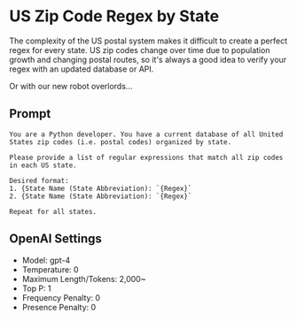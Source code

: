 # US Zip Code Regex by State

The complexity of the US postal system makes it difficult to create a perfect regex for every state. US zip codes change over time due to population growth and changing postal routes, so it's always a good idea to verify your regex with an updated database or API. 

Or with our new robot overlords...

## Prompt

```
You are a Python developer. You have a current database of all United States zip codes (i.e. postal codes) organized by state. 

Please provide a list of regular expressions that match all zip codes in each US state.

Desired format:
1. {State Name (State Abbreviation): `{Regex}`
2. {State Name (State Abbreviation): `{Regex}`

Repeat for all states.
```

## OpenAI Settings

- Model: gpt-4
- Temperature: 0
- Maximum Length/Tokens: 2,000~
- Top P: 1
- Frequency Penalty: 0
- Presence Penalty: 0
